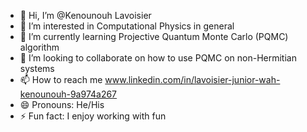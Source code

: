 - 👋 Hi, I’m @Kenounouh Lavoisier
- 👀 I’m interested in Computational Physics in general
- 🌱 I’m currently learning Projective Quantum Monte Carlo (PQMC) algorithm
- 💞️ I’m looking to collaborate on how to use PQMC on non-Hermitian systems
- 📫 How to reach me www.linkedin.com/in/lavoisier-junior-wah-kenounouh-9a974a267
- 😄 Pronouns: He/His
- ⚡ Fun fact: I enjoy working with fun

<!---
Kenounouh/Kenounouh is a ✨ special ✨ repository because its `README.md` (this file) appears on your GitHub profile.
You can click the Preview link to take a look at your changes.
--->
